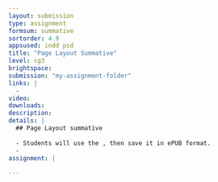 ```yaml
---
layout: submission
type: assignment
formsum: summative
sortorder: 4.9
appsused: indd psd
title: "Page Layout Summative"
level: cg3
brightspace: 
submission: "my-assignment-folder"
links: |
  - 
video: 
downloads: 
description: 
details: |
  ## Page Layout summative
  
  - Students will use the , then save it in ePUB format.  
  - 
assignment: |
  
---
```


